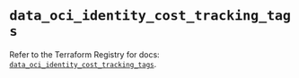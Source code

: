 # `data_oci_identity_cost_tracking_tags`

Refer to the Terraform Registry for docs: [`data_oci_identity_cost_tracking_tags`](https://registry.terraform.io/providers/oracle/oci/6.18.0/docs/data-sources/identity_cost_tracking_tags).
